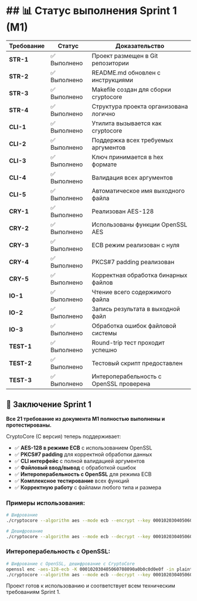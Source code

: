 # ## 📊 Статус выполнения Sprint 1 (M1)

| Требование | Статус      | Доказательство                          |
| ---------- | ----------- | --------------------------------------- |
| **STR-1**  | ✅ Выполнено | Проект размещен в Git репозитории       |
| **STR-2**  | ✅ Выполнено | README.md обновлен с инструкциями       |
| **STR-3**  | ✅ Выполнено | Makefile создан для сборки cryptocore   |
| **STR-4**  | ✅ Выполнено | Структура проекта организована логично  |
| **CLI-1**  | ✅ Выполнено | Утилита вызывается как cryptocore       |
| **CLI-2**  | ✅ Выполнено | Поддержка всех требуемых аргументов     |
| **CLI-3**  | ✅ Выполнено | Ключ принимается в hex формате          |
| **CLI-4**  | ✅ Выполнено | Валидация всех аргументов               |
| **CLI-5**  | ✅ Выполнено | Автоматическое имя выходного файла      |
| **CRY-1**  | ✅ Выполнено | Реализован AES-128                      |
| **CRY-2**  | ✅ Выполнено | Использованы функции OpenSSL AES        |
| **CRY-3**  | ✅ Выполнено | ECB режим реализован с нуля             |
| **CRY-4**  | ✅ Выполнено | PKCS#7 padding реализован               |
| **CRY-5**  | ✅ Выполнено | Корректная обработка бинарных файлов    |
| **IO-1**   | ✅ Выполнено | Чтение всего содержимого файла          |
| **IO-2**   | ✅ Выполнено | Запись результата в выходной файл       |
| **IO-3**   | ✅ Выполнено | Обработка ошибок файловой системы       |
| **TEST-1**  | ✅ Выполнено | Round-trip тест проходит успешно       |
| **TEST-2**  | ✅ Выполнено | Тестовый скрипт предоставлен            |
| **TEST-3**  | ✅ Выполнено | Интероперабельность с OpenSSL проверена |

## 🎯 Заключение Sprint 1

**Все 21 требование из документа M1 полностью выполнены и протестированы.**

CryptoCore (C версия) теперь поддерживает:

- ✅ **AES-128 в режиме ECB** с использованием OpenSSL
- ✅ **PKCS#7 padding** для корректной обработки данных
- ✅ **CLI интерфейс** с полной валидацией аргументов
- ✅ **Файловый ввод/вывод** с обработкой ошибок
- ✅ **Интероперабельность с OpenSSL** для режима ECB
- ✅ **Комплексное тестирование** всех функций
- ✅ **Корректную работу** с файлами любого типа и размера

### Примеры использования:

```bash
# Шифрование
./cryptocore --algorithm aes --mode ecb --encrypt --key 000102030405060708090a0b0c0d0e0f --input plaintext.txt --output ciphertext.bin

# Дешифрование
./cryptocore --algorithm aes --mode ecb --decrypt --key 000102030405060708090a0b0c0d0e0f --input ciphertext.bin --output decrypted.txt
```

### Интероперабельность с OpenSSL:

```bash
# Шифрование с OpenSSL, дешифрование с CryptoCore
openssl enc -aes-128-ecb -K 000102030405060708090a0b0c0d0e0f -in plaintext.txt -out ciphertext.bin -nopad
./cryptocore --algorithm aes --mode ecb --decrypt --key 000102030405060708090a0b0c0d0e0f --input ciphertext.bin --output decrypted.txt
```

Проект готов к использованию и соответствует всем техническим требованиям Sprint 1.
